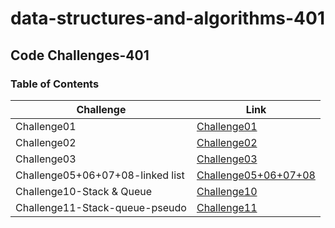 # data-structures-and-algorithms-401

## Code Challenges-401

### Table of Contents

| Challenge      |   Link  |
| ----------- | ------------|
| Challenge01    |[Challenge01](challenge1/README.md)        |
| Challenge02   | [Challenge02](challenge2/README.md)        |
| Challenge03   | [Challenge03](challenge3/README.md)        |
| Challenge05+06+07+08-linked list   | [Challenge05+06+07+08](challenge5+6+7/lib)        |
| Challenge10-Stack & Queue   | [Challenge10](challenge5+6+7/lib) |
| Challenge11-Stack-queue-pseudo   | [Challenge11](challenge5+6+7/lib) |